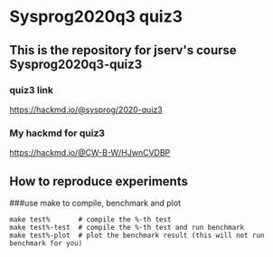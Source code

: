 # Sysprog2020q3 quiz3

## This is the repository for jserv's course Sysprog2020q3-quiz3

### quiz3 link
https://hackmd.io/@sysprog/2020-quiz3

### My hackmd for quiz3
https://hackmd.io/@CW-B-W/HJwnCVDBP

## How to reproduce experiments

###use make to compile, benchmark and plot

```
make test%       # compile the %-th test
make test%-test  # compile the %-th test and run benchmark
make test%-plot  # plot the benchmark result (this will not run benchmark for you)
```
